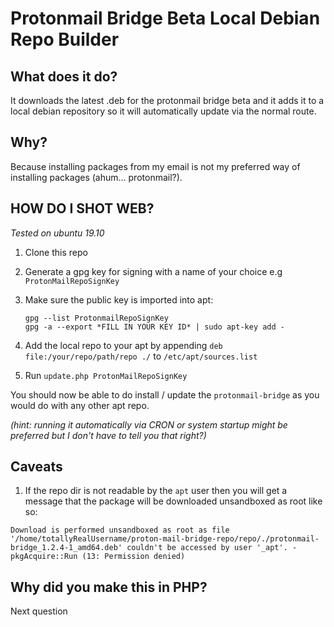 # Protonmail Bridge Beta Local Debian Repo Builder

## What does it do?

It downloads the latest .deb for the protonmail bridge beta 
and it adds it to a local debian repository so it will automatically update via the normal route.

## Why?

Because installing packages from my email is not my preferred way of installing packages (ahum... protonmail?).

## HOW DO I SHOT WEB?

*Tested on ubuntu 19.10*

1. Clone this repo
2. Generate a gpg key for signing with a name of your choice e.g `ProtonMailRepoSignKey`
3. Make sure the public key is imported into apt:

    ```
    gpg --list ProtonmailRepoSignKey
    gpg -a --export *FILL IN YOUR KEY ID* | sudo apt-key add -
   ```
4. Add the local repo to your apt by appending `deb file:/your/repo/path/repo ./` to `/etc/apt/sources.list`
5. Run `update.php ProtonMailRepoSignKey`

You should now be able to do install / update the `protonmail-bridge` as you would do with any other apt repo.

*(hint: running it automatically via CRON or system startup might be preferred but I don't have to tell you that right?)*

## Caveats

1. If the repo dir is not readable by the `apt` user then you will get a message that the package will be downloaded unsandboxed as root like so:

```
Download is performed unsandboxed as root as file '/home/totallyRealUsername/proton-mail-bridge-repo/repo/./protonmail-bridge_1.2.4-1_amd64.deb' couldn't be accessed by user '_apt'. - pkgAcquire::Run (13: Permission denied)
```

## Why did you make this in PHP?

Next question